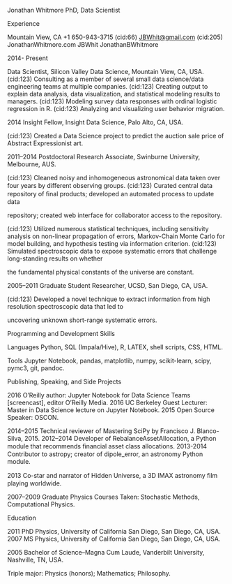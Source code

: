 Jonathan Whitmore
PhD, Data Scientist

Experience

Mountain View, CA
+1 650-943-3715
(cid:66) JBWhit@gmail.com
(cid:205) JonathanWhitmore.com
JBWhit
JonathanBWhitmore

2014-
Present

Data Scientist, Silicon Valley Data Science, Mountain View, CA, USA.
(cid:123) Consulting as a member of several small data science/data engineering teams at multiple companies.
(cid:123) Creating output to explain data analysis, data visualization, and statistical modeling results to managers.
(cid:123) Modeling survey data responses with ordinal logistic regression in R.
(cid:123) Analyzing and visualizing user behavior migration.

2014 Insight Fellow, Insight Data Science, Palo Alto, CA, USA.

(cid:123) Created a Data Science project to predict the auction sale price of Abstract Expressionist art.

2011–2014 Postdoctoral Research Associate, Swinburne University, Melbourne, AUS.

(cid:123) Cleaned noisy and inhomogeneous astronomical data taken over four years by diﬀerent observing groups.
(cid:123) Curated central data repository of ﬁnal products; developed an automated process to update data

repository; created web interface for collaborator access to the repository.

(cid:123) Utilized numerous statistical techniques, including sensitivity analysis on non-linear propagation of
errors, Markov-Chain Monte Carlo for model building, and hypothesis testing via information criterion.
(cid:123) Simulated spectroscopic data to expose systematic errors that challenge long-standing results on whether

the fundamental physical constants of the universe are constant.

2005–2011 Graduate Student Researcher, UCSD, San Diego, CA, USA.

(cid:123) Developed a novel technique to extract information from high resolution spectroscopic data that led to

uncovering unknown short-range systematic errors.

Programming and Development Skills

Languages Python, SQL (Impala/Hive), R, LATEX, shell scripts, CSS, HTML.

Tools Jupyter Notebook, pandas, matplotlib, numpy, scikit-learn, scipy, pymc3, git, pandoc.

Publishing, Speaking, and Side Projects

2016 O’Reilly author: Jupyter Notebook for Data Science Teams [screencast], editor O’Reilly Media.
2016 UC Berkeley Guest Lecturer: Master in Data Science lecture on Jupyter Notebook.
2015 Open Source Speaker: OSCON.

2014–2015 Technical reviewer of Mastering SciPy by Francisco J. Blanco-Silva, 2015.
2012–2014 Developer of RebalanceAssetAllocation, a Python module that recommends ﬁnancial asset class allocations.
2013-2014 Contributor to astropy; creator of dipole_error, an astronomy Python module.

2013 Co-star and narrator of Hidden Universe, a 3D IMAX astronomy ﬁlm playing worldwide.

2007–2009 Graduate Physics Courses Taken: Stochastic Methods, Computational Physics.

Education

2011 PhD Physics, University of California San Diego, San Diego, CA, USA.
2007 MS Physics, University of California San Diego, San Diego, CA, USA.

2005 Bachelor of Science–Magna Cum Laude, Vanderbilt University, Nashville, TN, USA.

Triple major: Physics (honors); Mathematics; Philosophy.

